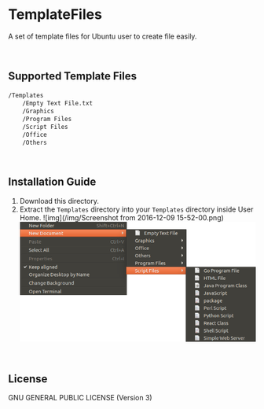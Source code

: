 # TemplateFiles
A set of template files for Ubuntu user to create file easily.

<br/>

## Supported Template Files
```
/Templates
    /Empty Text File.txt
    /Graphics
    /Program Files
    /Script Files
    /Office
    /Others
```

<br/>

## Installation Guide
1. Download this directory.
1. Extract the `Templates` directory into your `Templates` directory inside User Home.
![img](/img/Screenshot from 2016-12-09 15-52-00.png)
![img2](/img/Menu_014.png)

<br/>

## License
GNU GENERAL PUBLIC LICENSE (Version 3)
